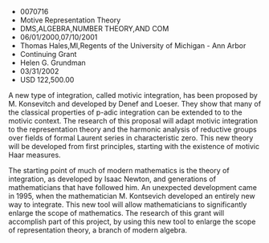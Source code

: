 
* 0070716
* Motive Representation Theory
* DMS,ALGEBRA,NUMBER THEORY,AND COM
* 06/01/2000,07/10/2001
* Thomas Hales,MI,Regents of the University of Michigan - Ann Arbor
* Continuing Grant
* Helen G. Grundman
* 03/31/2002
* USD 122,500.00

A new type of integration, called motivic integration, has been proposed by M.
Konsevitch and developed by Denef and Loeser. They show that many of the
classical properties of p-adic integration can be extended to to the motivic
context. The research of this proposal will adapt motivic integration to the
representation theory and the harmonic analysis of reductive groups over fields
of formal Laurent series in characteristic zero. This new theory will be
developed from first principles, starting with the existence of motivic Haar
measures.

The starting point of much of modern mathematics is the theory of integration,
as developed by Isaac Newton, and generations of mathematicians that have
followed him. An unexpected development came in 1995, when the mathematician M.
Kontsevich developed an entirely new way to integrate. This new tool will allow
mathematicians to significantly enlarge the scope of mathematics. The research
of this grant will accomplish part of this project, by using this new tool to
enlarge the scope of representation theory, a branch of modern algebra.


